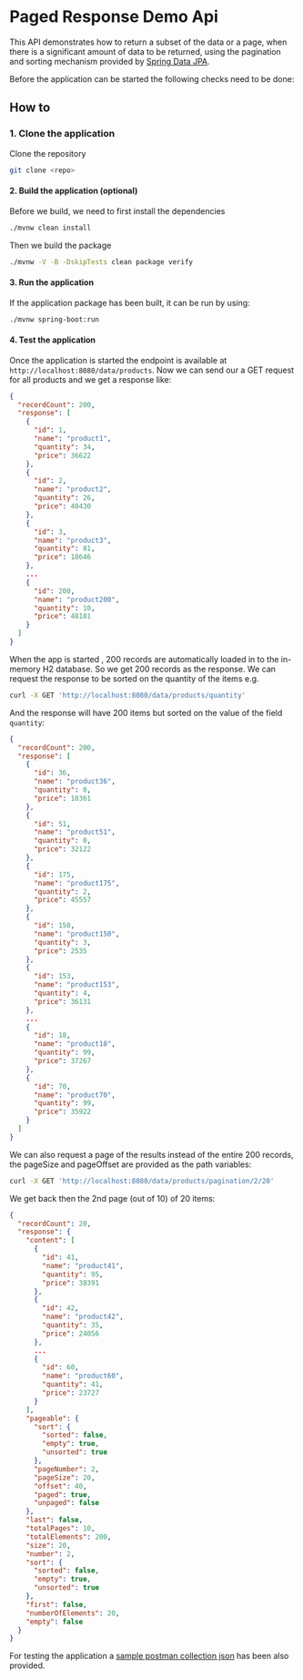 # Paged Response Demo Api
This API demonstrates how to return a subset of the data or a page, when there is a significant amount of data to be returned, using the pagination and sorting mechanism provided by [Spring Data JPA](https://spring.io/projects/spring-data-jpa).

Before the application can be started the following checks need to be done:

## How to
### 1. Clone the application
Clone the repository
```bash
git clone <repo>
```
#### 2. Build the application (optional)
Before we build, we need to first install the dependencies
```bash
./mvnw clean install
```
Then we build the package
```bash
./mvnw -V -B -DskipTests clean package verify
```
#### 3. Run the application 
If the application package has been built, it can be run by using:
```bash
./mvnw spring-boot:run
```

#### 4. Test the application
Once the application is started the endpoint is available at `http://localhost:8080/data/products`. Now we can send our a GET request for all products and we get a response like:
```json
{
  "recordCount": 200,
  "response": [
    {
      "id": 1,
      "name": "product1",
      "quantity": 34,
      "price": 36622
    },
    {
      "id": 2,
      "name": "product2",
      "quantity": 26,
      "price": 40430
    },
    {
      "id": 3,
      "name": "product3",
      "quantity": 81,
      "price": 18646
    },
    ...
    {
      "id": 200,
      "name": "product200",
      "quantity": 10,
      "price": 48181
    }
  ]
}
```
When the app is started , 200 records are automatically loaded in to the in-memory H2 database. So we get 200 records as the response. We can request the response to be sorted on the quantity of the items e.g.

```bash
curl -X GET 'http://localhost:8080/data/products/quantity'
```
And the response will have 200 items but sorted on the value of the field `quantity`:
```json
{
  "recordCount": 200,
  "response": [
    {
      "id": 36,
      "name": "product36",
      "quantity": 0,
      "price": 10361
    },
    {
      "id": 51,
      "name": "product51",
      "quantity": 0,
      "price": 32122
    },
    {
      "id": 175,
      "name": "product175",
      "quantity": 2,
      "price": 45557
    },
    {
      "id": 150,
      "name": "product150",
      "quantity": 3,
      "price": 2535
    },
    {
      "id": 153,
      "name": "product153",
      "quantity": 4,
      "price": 36131
    },
    ...
    {
      "id": 18,
      "name": "product18",
      "quantity": 99,
      "price": 37267
    },
    {
      "id": 70,
      "name": "product70",
      "quantity": 99,
      "price": 35922
    }
  ]
}
```

We can also request a page of the results instead of the entire 200 records, the pageSize and pageOffset are provided as the path variables:  
```bash
curl -X GET 'http://localhost:8080/data/products/pagination/2/20'
```
We get back then the 2nd page (out of 10) of 20 items:
```json
{
  "recordCount": 20,
  "response": {
    "content": [
      {
        "id": 41,
        "name": "product41",
        "quantity": 95,
        "price": 38391
      },
      {
        "id": 42,
        "name": "product42",
        "quantity": 35,
        "price": 24056
      },
      ...
      {
        "id": 60,
        "name": "product60",
        "quantity": 41,
        "price": 23727
      }
    ],
    "pageable": {
      "sort": {
        "sorted": false,
        "empty": true,
        "unsorted": true
      },
      "pageNumber": 2,
      "pageSize": 20,
      "offset": 40,
      "paged": true,
      "unpaged": false
    },
    "last": false,
    "totalPages": 10,
    "totalElements": 200,
    "size": 20,
    "number": 2,
    "sort": {
      "sorted": false,
      "empty": true,
      "unsorted": true
    },
    "first": false,
    "numberOfElements": 20,
    "empty": false
  }
}
```
For testing the application a [sample postman collection json](./JPA%20Pagination%20Demo.postman_collection.json) has been also provided.
